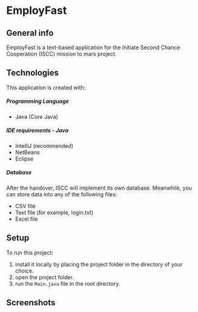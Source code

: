 # EmployFast

## General info
EmployFast is a text-based application for the 
Initiate Second Chance Cooperation (ISCC) mission 
to mars project.
	
## Technologies
This application is created with:

##### Programming Language
* Java (Core Java) 

##### IDE requirements - Java
* IntelliJ (recommended)
* NetBeans
* Eclipse

##### Database
After the handover, ISCC will implement its own database. Meanwhile,
you can store data into any of the following files:
* CSV file
* Text file (for example, login.txt)
* Excel file

	
## Setup
To run this project:

1. install it locally by placing the project folder 
   in the directory of your choice.
2. open the project folder.
3. run the `Main.java` file in the root directory.


## Screenshots